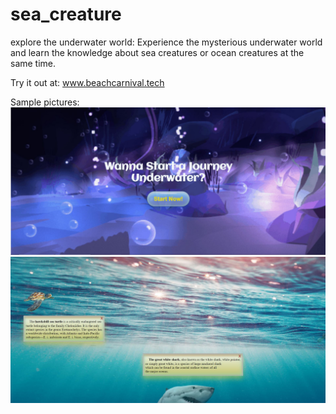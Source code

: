 # sea_creature
explore the underwater world:
Experience the mysterious underwater world and learn the knowledge about sea creatures or ocean creatures at the same time.

Try it out at: www.beachcarnival.tech

Sample pictures: 
![pic1](https://github.com/AEsir777/beach_creature/blob/main/pic1.JPG?raw=true)
![pic2](https://github.com/AEsir777/beach_creature/blob/main/pic2.JPG?raw=true)
